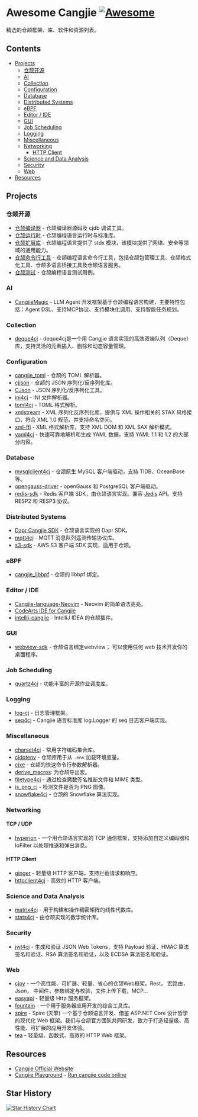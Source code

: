 # Awesome Cangjie [![Awesome](https://awesome.re/badge.svg)](https://github.com/sindresorhus/awesome)

精选的仓颉框架、库、软件和资源列表。

## Contents

- [Projects](#projects)
  - [仓颉开源](#仓颉开源)
  - [AI](#ai)
  - [Collection](#collection)
  - [Configuration](#configuration)
  - [Database](#database)
  - [Distributed Systems](#distributed-systems)
  - [eBPF](#ebpf)
  - [Editor / IDE](#editor--ide)
  - [GUI](#gui)
  - [Job Scheduling](#job-scheduling)
  - [Logging](#logging)
  - [Miscellaneous](#miscellaneous)
  - [Networking](#networking)
    - [HTTP Client](#http-client)
  - [Science and Data Analysis](#science-and-data-analysis)
  - [Security](#security)
  - [Web](#web)
- [Resources](#resources)

## Projects

### 仓颉开源

- [仓颉编译器](https://gitcode.com/Cangjie/cangjie_compiler) - 仓颉编译器源码及 cjdb 调试工具。
- [仓颉运行时](https://gitcode.com/Cangjie/cangjie_runtime) - 仓颉编程语言运行时与标准库。
- [仓颉扩展库](https://gitcode.com/Cangjie/cangjie_stdx) - 仓颉编程语言提供了 stdx 模块，该模块提供了网络、安全等领域的通用能力。
- [仓颉命令行工具](https://gitcode.com/Cangjie/cangjie_tools) - 仓颉编程语言命令行工具，包括仓颉包管理工具、仓颉格式化工具、仓颉多语言桥接工具及仓颉语言服务。
- [仓颉测试](https://gitcode.com/Cangjie/cangjie_test) - 仓颉编程语言测试用例。

### AI

- [CangjieMagic](https://gitcode.com/Cangjie-TPC/CangjieMagic) - LLM Agent 开发框架基于仓颉编程语言构建，主要特性包括：Agent DSL、支持MCP协议、支持模块化调用、支持智能任务规划。

### Collection

- [deque4cj](https://gitcode.com/SIGCANGJIE/deque4cj) - deque4cj是一个用 Cangjie 语言实现的高效双端队列（Deque）库，支持灵活的元素插入、删除和动态容量管理。

### Configuration

- [cangjie_toml](https://gitcode.com/PermissionDog/cangjie_toml) - 仓颉的 TOML 解析器。
- [cjjson](https://gitcode.com/Cangjie-TPC/cangjieJSON) - 仓颉的 JSON 序列化/反序列化库。
- [CJson](https://gitcode.com/Cangjie-TPC/CJson) - JSON 序列化/反序列化工具。
- [ini4cj](https://gitcode.com/Cangjie-TPC/ini4cj) - INI 文件解析器。
- [toml4cj](https://gitcode.com/Cangjie-TPC/toml4cj) - TOML 格式解析。
- [xmlstream](https://gitcode.com/Cangjie-TPC/xml_stream) - XML 序列化反序列化库，提供与 XML 操作相关的 STAX 风格接口，符合 XML 1.0 规范，并支持命名空间。
- [xml-ffi](https://gitcode.com/Cangjie-TPC/xml-ffi) - XML 格式解析库，支持 XML DOM 和 XML SAX 解析模式。
- [yaml4cj](https://gitcode.com/Cangjie-TPC/yaml4cj) - 快速可靠地解析和生成 YAML 数据，支持 YAML 1.1 和 1.2 的大部分内容。

### Database

- [mysqlclient4cj](https://gitcode.com/Cangjie-SIG/mysql-driver) - 仓颉原生 MySQL 客户端驱动，支持 TIDB、OceanBase 等。
- [opengauss-driver](https://gitcode.com/Cangjie-TPC/opengauss-driver) - openGauss 和 PostgreSQL 客户端驱动。
- [redis-sdk](https://gitcode.com/Cangjie-TPC/redis-sdk) - Redis 客户端 SDK，由仓颉语言实现。兼容 [Jedis](https://github.com/redis/jedis) API。支持 RESP2 和 RESP3 协议。

### Distributed Systems

- [Dapr Cangjie SDK](https://gitcode.com/PermissionDog/dapr-cangjie-sdk) - 仓颉语言实现的 Dapr SDK。
- [mqtt4cj](https://gitcode.com/Cangjie-TPC/mqtt4cj) - MQTT 消息队列遥测传输协议库。
- [s3-sdk](https://gitcode.com/Cangjie-TPC/s3-sdk) - AWS S3 客户端 SDK 实现，适用于仓颉。

### eBPF

- [cangjie_libbpf](https://gitcode.com/hevienz/cangjie_libbpf) - 仓颉的 libbpf 绑定。

### Editor / IDE

- [Cangjie-language-Neovim](https://github.com/shiro-42/Cangjie-language-Neovim) - Neovim 的简单语法高亮。
- [CodeArts IDE for Cangjie](https://devcloud.cn-north-4.huaweicloud.com/codeartside/home?product=cangjie)
- [intellij-cangjie](https://gitcode.com/OpenCangjieCommunity/intellij-cangjie) - IntelliJ IDEA 的仓颉插件。

### GUI

- [webview-sdk](https://gitcode.com/service/webview-sdk) - 仓颉语言绑定webview； 可以使用任何 web 技术开发你的桌面程序。

### Job Scheduling

- [quartz4cj](https://gitcode.com/Cangjie-TPC/quartz4cj) - 功能丰富的开源作业调度库。

### Logging

- [log-cj](https://gitcode.com/Cangjie-TPC/log-cj) - 日志管理框架。
- [seq4cj](https://gitcode.com/PermissionDog/seq4cj) - Cangjie 语言标准库 log.Logger 的 seq 日志客户端实现。

### Miscellaneous

- [charset4cj](https://gitcode.com/Cangjie-TPC/charset4cj) - 常用字符编码集合库。
- [cjdotenv](https://github.com/gtn1024/cjdotenv) - 仓颉库用于从 `.env` 加载环境变量。
- [cjxe](https://github.com/gtn1024/cjxe) - 仓颉的快速命令行参数解析器。
- [derive_macros](https://gitcode.com/OpenCangjieCommunity/derive_macros): 为仓颉导出宏。
- [filetype4cj](https://gitcode.com/Cangjie-SIG/filetype4cj) - 通过检查魔数签名推断文件和 MIME 类型。
- [is_png_cj](https://gitcode.com/PermissionDog/is-png-cj) - 检测文件是否为 PNG 图像。
- [snowflake4cj](https://github.com/gtn1024/snowflake4cj) - 仓颉的 Snowflake 算法实现。

### Networking

#### TCP / UDP

- [hyperion](https://gitcode.com/Cangjie-TPC/hyperion) - 一个用仓颉语言实现的 TCP 通信框架，支持添加自定义编码器和 IoFilter 以处理推送和弹出消息。

#### HTTP Client

- [ginger](https://gitcode.com/Chemxy/ginger) - 轻量级 HTTP 客户端，支持拦截请求和响应。
- [httpclient4cj](https://gitcode.com/Cangjie-TPC/httpclient4cj) - 高效的 HTTP 客户端。

### Science and Data Analysis

- [matrix4cj](https://gitcode.com/Cangjie-TPC/matrix4cj) - 用于构建和操作稠密矩阵的线性代数库。
- [stats4cj](https://gitcode.com/Chemxy/stats4cj) - 由仓颉实现的数学统计库。

### Security

- [jwt4cj](https://gitcode.com/Cangjie-TPC/jwt4cj) - 生成和验证 JSON Web Tokens，支持 Payload 验证、HMAC 算法签名和验证、RSA 算法签名和验证，以及 ECDSA 算法签名和验证。

### Web

- [cjoy](https://gitcode.com/Cangjie-SIG/cjoy) - 一个高性能、可扩展、轻量、省心的仓颉Web框架。Rest， 宏路由，Json， 中间件，参数绑定与校验，文件上传下载，MCP...
- [easyapi](https://gitcode.com/OpenCangjieCommunity/easyapi) - 轻量级 Http 服务框架。
- [fountain](https://gitcode.com/Cangjie-SIG/fountain) - 一个用于服务器应用开发的综合工具库。
- [spire](https://gitcode.com/soulsoft/spire) - Spire (天擎) 一个基于仓颉语言开发、借鉴 ASP.NET Core 设计哲学的现代化 Web 框架。我们与仓颉官方团队共同研发，致力于打造轻量级、高性能、可扩展的应用开发体验。
- [tea](https://gitcode.com/yishengTH/tea) - 轻量级、函数式、高效的 HTTP Web 框架。

## Resources

- [Cangjie Official Website](https://cangjie-lang.cn/)
- [Cangjie Playground](https://playground.cj.zxilly.dev) - [Run cangjie code online](https://github.com/Zxilly/playground-cj)

## Star History

[![Star History Chart](https://api.star-history.com/svg?repos=gtn1024/awesome-cangjie&type=Date)](https://www.star-history.com/#gtn1024/awesome-cangjie&Date)
